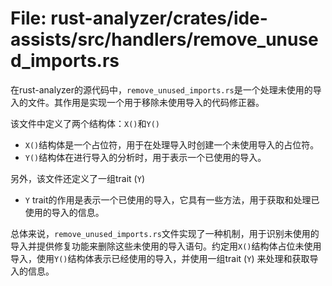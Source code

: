 # File: rust-analyzer/crates/ide-assists/src/handlers/remove_unused_imports.rs

在rust-analyzer的源代码中，`remove_unused_imports.rs`是一个处理未使用的导入的文件。其作用是实现一个用于移除未使用导入的代码修正器。

该文件中定义了两个结构体：`X()`和`Y()`
- `X()`结构体是一个占位符，用于在处理导入时创建一个未使用导入的占位符。
- `Y()`结构体在进行导入的分析时，用于表示一个已使用的导入。

另外，该文件还定义了一组trait (`Y`)
- `Y` trait的作用是表示一个已使用的导入，它具有一些方法，用于获取和处理已使用的导入的信息。

总体来说，`remove_unused_imports.rs`文件实现了一种机制，用于识别未使用的导入并提供修复功能来删除这些未使用的导入语句。约定用`X()`结构体占位未使用导入，使用`Y()`结构体表示已经使用的导入，并使用一组trait (`Y`) 来处理和获取导入的信息。

